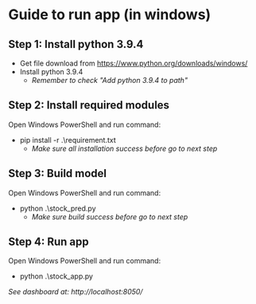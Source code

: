 # Guide to run app (in windows)
## Step 1: Install python 3.9.4
- Get file download from https://www.python.org/downloads/windows/ 
- Install python 3.9.4
	* *Remember to check "Add python 3.9.4 to path"*
## Step 2: Install required modules
Open Windows PowerShell and run command:
-	pip install -r .\requirement.txt
	* *Make sure all installation success before go to next step*
## Step 3: Build model
Open Windows PowerShell and run command:
-	python .\stock_pred.py
	* *Make sure build success before go to next step*
## Step 4: Run app
Open Windows PowerShell and run command:
- python .\stock_app.py

*See dashboard at: http://localhost:8050/*
